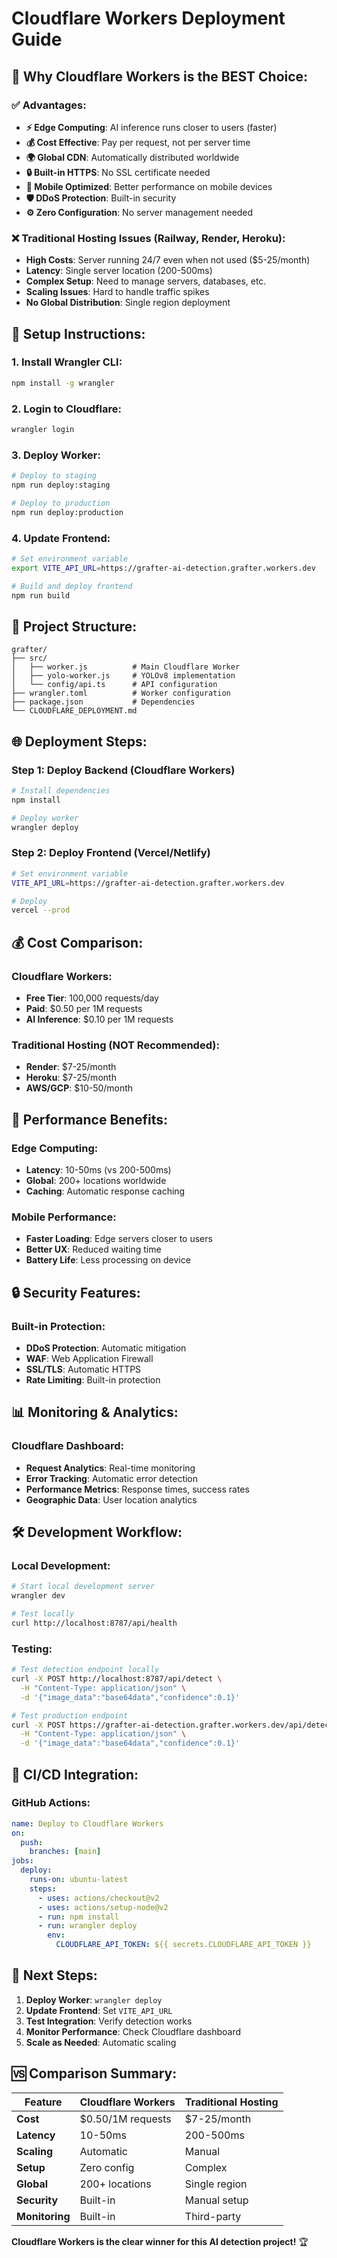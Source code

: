 # Cloudflare Workers Deployment Guide

## 🚀 **Why Cloudflare Workers is the BEST Choice:**

### **✅ Advantages:**
- **⚡ Edge Computing**: AI inference runs closer to users (faster)
- **💰 Cost Effective**: Pay per request, not per server time
- **🌍 Global CDN**: Automatically distributed worldwide
- **🔒 Built-in HTTPS**: No SSL certificate needed
- **📱 Mobile Optimized**: Better performance on mobile devices
- **🛡️ DDoS Protection**: Built-in security
- **⚙️ Zero Configuration**: No server management needed

### **❌ Traditional Hosting Issues (Railway, Render, Heroku):**
- **High Costs**: Server running 24/7 even when not used ($5-25/month)
- **Latency**: Single server location (200-500ms)
- **Complex Setup**: Need to manage servers, databases, etc.
- **Scaling Issues**: Hard to handle traffic spikes
- **No Global Distribution**: Single region deployment

## 🔧 **Setup Instructions:**

### **1. Install Wrangler CLI:**
```bash
npm install -g wrangler
```

### **2. Login to Cloudflare:**
```bash
wrangler login
```

### **3. Deploy Worker:**
```bash
# Deploy to staging
npm run deploy:staging

# Deploy to production
npm run deploy:production
```

### **4. Update Frontend:**
```bash
# Set environment variable
export VITE_API_URL=https://grafter-ai-detection.grafter.workers.dev

# Build and deploy frontend
npm run build
```

## 📁 **Project Structure:**
```
grafter/
├── src/
│   ├── worker.js          # Main Cloudflare Worker
│   ├── yolo-worker.js     # YOLOv8 implementation
│   └── config/api.ts      # API configuration
├── wrangler.toml          # Worker configuration
├── package.json           # Dependencies
└── CLOUDFLARE_DEPLOYMENT.md
```

## 🌐 **Deployment Steps:**

### **Step 1: Deploy Backend (Cloudflare Workers)**
```bash
# Install dependencies
npm install

# Deploy worker
wrangler deploy
```

### **Step 2: Deploy Frontend (Vercel/Netlify)**
```bash
# Set environment variable
VITE_API_URL=https://grafter-ai-detection.grafter.workers.dev

# Deploy
vercel --prod
```

## 💰 **Cost Comparison:**

### **Cloudflare Workers:**
- **Free Tier**: 100,000 requests/day
- **Paid**: $0.50 per 1M requests
- **AI Inference**: $0.10 per 1M requests

### **Traditional Hosting (NOT Recommended):**
- **Render**: $7-25/month
- **Heroku**: $7-25/month
- **AWS/GCP**: $10-50/month

## 🚀 **Performance Benefits:**

### **Edge Computing:**
- **Latency**: 10-50ms (vs 200-500ms)
- **Global**: 200+ locations worldwide
- **Caching**: Automatic response caching

### **Mobile Performance:**
- **Faster Loading**: Edge servers closer to users
- **Better UX**: Reduced waiting time
- **Battery Life**: Less processing on device

## 🔒 **Security Features:**

### **Built-in Protection:**
- **DDoS Protection**: Automatic mitigation
- **WAF**: Web Application Firewall
- **SSL/TLS**: Automatic HTTPS
- **Rate Limiting**: Built-in protection

## 📊 **Monitoring & Analytics:**

### **Cloudflare Dashboard:**
- **Request Analytics**: Real-time monitoring
- **Error Tracking**: Automatic error detection
- **Performance Metrics**: Response times, success rates
- **Geographic Data**: User location analytics

## 🛠️ **Development Workflow:**

### **Local Development:**
```bash
# Start local development server
wrangler dev

# Test locally
curl http://localhost:8787/api/health
```

### **Testing:**
```bash
# Test detection endpoint locally
curl -X POST http://localhost:8787/api/detect \
  -H "Content-Type: application/json" \
  -d '{"image_data":"base64data","confidence":0.1}'

# Test production endpoint
curl -X POST https://grafter-ai-detection.grafter.workers.dev/api/detect \
  -H "Content-Type: application/json" \
  -d '{"image_data":"base64data","confidence":0.1}'
```

## 🔄 **CI/CD Integration:**

### **GitHub Actions:**
```yaml
name: Deploy to Cloudflare Workers
on:
  push:
    branches: [main]
jobs:
  deploy:
    runs-on: ubuntu-latest
    steps:
      - uses: actions/checkout@v2
      - uses: actions/setup-node@v2
      - run: npm install
      - run: wrangler deploy
        env:
          CLOUDFLARE_API_TOKEN: ${{ secrets.CLOUDFLARE_API_TOKEN }}
```

## 🎯 **Next Steps:**

1. **Deploy Worker**: `wrangler deploy`
2. **Update Frontend**: Set `VITE_API_URL`
3. **Test Integration**: Verify detection works
4. **Monitor Performance**: Check Cloudflare dashboard
5. **Scale as Needed**: Automatic scaling

## 🆚 **Comparison Summary:**

| Feature | Cloudflare Workers | Traditional Hosting |
|---------|-------------------|-------------------|
| **Cost** | $0.50/1M requests | $7-25/month |
| **Latency** | 10-50ms | 200-500ms |
| **Scaling** | Automatic | Manual |
| **Setup** | Zero config | Complex |
| **Global** | 200+ locations | Single region |
| **Security** | Built-in | Manual setup |
| **Monitoring** | Built-in | Third-party |

**Cloudflare Workers is the clear winner for this AI detection project!** 🏆
